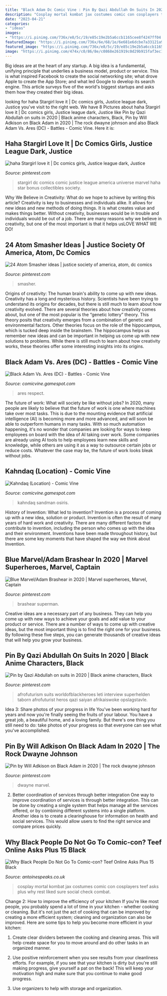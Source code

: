 ```yaml
---
title: "Black Adam Dc Comic Vine : Pin By Qazi Abdullah On Suits In 2020"
description: "Cosplay mortal kombat jax costumes comic con cosplayers teef asks plus why rest liked sure social check combat"
date: "2023-04-21"
categories:
- "ideas"
images:
- "https://i.pinimg.com/736x/e8/5c/19/e85c19e2b5a6ccb1165cee8f4247ff04.jpg"
featuredImage: "https://i.pinimg.com/736x/6e/68/1e/6e681e6dcbe7a33121a961e447779e7b.jpg"
featured_image: "https://i.pinimg.com/736x/e8/5c/19/e85c19e2b5a6ccb1165cee8f4247ff04.jpg"
image: "https://i.pinimg.com/474x/c0/86/8e/c0868e261919c0d29b915faf3ec1bc67--atom-smasher-comic-book-superheroes.jpg"
---
```



Big ideas are at the heart of any startup. A big idea is a fundamental, unifying principle that underlies a business model, product or service. This is what inspired Facebook to create the social networking site; what drove Apple to create the App Store; and what led Google to develop its search engine. This article surveys five of the world's biggest startups and asks them how they created their big ideas.

	

		
looking for haha Stargirl love it | Dc comics girls, Justice league dark, Justice you've visit to the right web. We have 8 Pictures about haha Stargirl love it | Dc comics girls, Justice league dark, Justice like Pin by Qazi Abdullah on suits in 2020 | Black anime characters, Black, Pin by Will Adkison on Black Adam in 2020 | The rock dwayne johnson and also Black Adam Vs. Ares (DC) - Battles - Comic Vine. Here it is:
		
    
## Haha Stargirl Love It | Dc Comics Girls, Justice League Dark, Justice

<img loading=lazy src="https://i.pinimg.com/originals/85/42/96/854296168af0ba287b3b95219221defb.jpg" onerror="this.onerror=null;this.src='https://tse2.mm.bing.net/th?id=OIP.wiT53IOFvlb8V1yiCX98swHaKA&amp;pid=15.1';" alt="haha Stargirl love it | Dc comics girls, Justice league dark, Justice">

_Source: pinterest.com_

>stargirl dc comics comic justice league america universe marvel haha star bonus collectibles society. 

	

Why We Believe in Creativity: What do we hope to achieve by writing this article?
Creativity is key to businesses and individuals alike. It allows for new ideas and new methods of doing things. It is what creates value and makes things better. Without creativity, businesses would be in trouble and individuals would be out of a job. There are many reasons why we believe in creativity, but one of the most important is that it helps usLOVE WHAT WE DO!

    
## 24 Atom Smasher Ideas | Justice Society Of America, Atom, Dc Comics

<img loading=lazy src="https://i.pinimg.com/474x/c0/86/8e/c0868e261919c0d29b915faf3ec1bc67--atom-smasher-comic-book-superheroes.jpg" onerror="this.onerror=null;this.src='https://tse1.mm.bing.net/th?id=OIP.z_p21YQ7Ev7JeA4hXd1cDQAAAA&amp;pid=15.1';" alt="24 Atom Smasher ideas | justice society of america, atom, dc comics">

_Source: pinterest.com_

>smasher. 

	

Origins of creativity: The human brain's ability to come up with new ideas.
Creativity has a long and mysterious history. Scientists have been trying to understand its origins for decades, but there is still much to learn about how creativity evolved. There are several theories about how creativity comes about, but one of the most popular is the “genetic lottery” theory. This theory posits that creativity emerges from a combination of genetic and environmental factors. Other theories focus on the role of the hippocampus, which is tucked deep inside the brainstem. The hippocampus helps us remember new ideas and can be important in helping us come up with new solutions to problems. While there is still much to learn about how creativity works, these theories offer some interesting insights into its origins.

    
## Black Adam Vs. Ares (DC) - Battles - Comic Vine

<img loading=lazy src="https://comicvine.gamespot.com/a/uploads/original/10/102593/2557197-wonderwomanv2_006_09.jpg" onerror="this.onerror=null;this.src='https://tse1.mm.bing.net/th?id=OIP.JHo1AQDqoSvnRl1gUxLzGgHaK4&amp;pid=15.1';" alt="Black Adam Vs. Ares (DC) - Battles - Comic Vine">

_Source: comicvine.gamespot.com_

>ares respect. 

	

The future of work: What will society be like without jobs?
In 2020, many people are likely to believe that the future of work is one where machines take over most tasks. This is due to the mounting evidence that artificial intelligence (AI) is becoming more and more advanced, and will soon be able to outperform humans in many tasks. With so much automation happening, it's no wonder that companies are looking for ways to keep employees on board with the idea of AI taking over work. Some companies are already using AI tools to help employees learn new skills and knowledge, while others are using it as a way to outsource certain jobs or reduce costs. Whatever the case may be, the future of work looks bleak without jobs.

    
## Kahndaq (Location) - Comic Vine

<img loading=lazy src="https://comicvine.gamespot.com/a/uploads/original/0/9241/1199853-001.jpg" onerror="this.onerror=null;this.src='https://tse3.mm.bing.net/th?id=OIP.Fc2ax-kLLsEkGNeC3p29iQHaEL&amp;pid=15.1';" alt="Kahndaq (Location) - Comic Vine">

_Source: comicvine.gamespot.com_

>kahndaq sandman osiris. 

	

History of Invention: What led to invention?
Invention is a process of coming up with a new idea, solution or product. Invention is often the result of many years of hard work and creativity. There are many different factors that contribute to invention, including the person who comes up with the idea and their environment. Inventions have been made throughout history, but there are some key moments that have shaped the way we think about Invention.

    
## Blue Marvel/Adam Brashear In 2020 | Marvel Superheroes, Marvel, Captain

<img loading=lazy src="https://i.pinimg.com/736x/e8/5c/19/e85c19e2b5a6ccb1165cee8f4247ff04.jpg" onerror="this.onerror=null;this.src='https://tse2.mm.bing.net/th?id=OIP.Icb3LWDpjaF129rn2gc1RQHaRn&amp;pid=15.1';" alt="Blue Marvel/Adam Brashear in 2020 | Marvel superheroes, Marvel, Captain">

_Source: pinterest.com_

>brashear superman. 

	

Creative ideas are a necessary part of any business. They can help you come up with new ways to achieve your goals and add value to your product or service. There are a number of ways to come up with creative ideas, but the most important thing is to find the right one for your business. By following these five steps, you can generate thousands of creative ideas that will help you grow your business.

    
## Pin By Qazi Abdullah On Suits In 2020 | Black Anime Characters, Black

<img loading=lazy src="https://i.pinimg.com/originals/33/86/7a/33867a65bca2c15228cf6eb01bfe33f7.jpg" onerror="this.onerror=null;this.src='https://tse2.mm.bing.net/th?id=OIP.hH_QdBoCIlUiMjKszer9dQHaLS&amp;pid=15.1';" alt="Pin by Qazi Abdullah on suits in 2020 | Black anime characters, Black">

_Source: pinterest.com_

>afrofuturism suits worldofblackheroes leti interview superhelden taborn afrofuturist heros qazi saiyan afrikaiswoke opslagstavle. 

	

Idea 3: Share photos of your progress in life
You've been working hard for years and now you're finally seeing the fruits of your labour. You have a great job, a beautiful home, and a loving family. But there's one thing you still need to do: take photos of your progress so that everyone can see what you've accomplished.

    
## Pin By Will Adkison On Black Adam In 2020 | The Rock Dwayne Johnson

<img loading=lazy src="https://i.pinimg.com/736x/6e/68/1e/6e681e6dcbe7a33121a961e447779e7b.jpg" onerror="this.onerror=null;this.src='https://tse4.mm.bing.net/th?id=OIP.Q0lvV6zrY2dz2ecTg3-h0AHaJI&amp;pid=15.1';" alt="Pin by Will Adkison on Black Adam in 2020 | The rock dwayne johnson">

_Source: pinterest.com_

>dwayne marvel. 

	

2) Better coordination of services through better integration
One way to improve coordination of services is through better integration. This can be done by creating a single system that helps manage all the services offered, or by combining different systems into a single platform. Another idea is to create a clearinghouse for information on health and social services. This would allow users to find the right service and compare prices quickly.

    
## Why Black People Do Not Go To Comic-con? Teef Online Asks Plus 15 Black

<img loading=lazy src="https://www.antoinespeaks.co.uk/wp-content/uploads/2016/11/black-cosplayers-14.jpg" onerror="this.onerror=null;this.src='https://tse4.mm.bing.net/th?id=OIP.zlSSd-WEN3jc9qilSD-ZPQHaKa&amp;pid=15.1';" alt="Why Black People Do Not Go To Comic-con? Teef Online Asks Plus 15 Black">

_Source: antoinespeaks.co.uk_

>cosplay mortal kombat jax costumes comic con cosplayers teef asks plus why rest liked sure social check combat. 

	

Change 2: How to improve the efficiency of your kitchen
If you're like most people, you probably spend a lot of time in your kitchen - whether cooking or cleaning. But it's not just the act of cooking that can be improved by creating a more efficient system; cleaning and organization can also be improved. Here are some tips to help you become more efficient in your kitchen:
1. Create clear dividers between the cooking and cleaning areas. This will help create space for you to move around and do other tasks in an organized manner.

2. Use positive reinforcement when you see results from your cleanliness efforts. For example, if you see that your kitchen is dirty but you're still making progress, give yourself a pat on the back! This will keep your motivation high and make sure that you continue to make good progress.

3. Use organizers to help with storage and organization.

